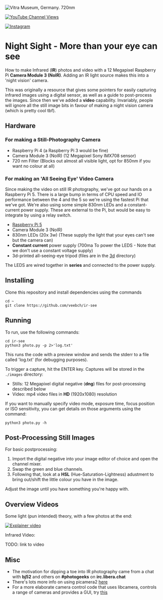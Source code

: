 
![Vitra Museum, Germany. 720nm](/images/vitrasmall.png)

[![YouTube Channel Views](https://img.shields.io/youtube/channel/views/UCz5BOU9J9pB_O0B8-rDjCWQ?label=YouTube&style=social)](https://www.youtube.com/channel/UCz5BOU9J9pB_O0B8-rDjCWQ)

[![Instagram](https://img.shields.io/badge/Instagram-E4405F?style=for-the-badge&logo=instagram&logoColor=white)](https://www.instagram.com/v_e_e_b/)


#  Night Sight - More than your eye can see

How to make Infrared (**IR**) photos and video with a 12 Megapixel Raspberry Pi **Camera Module 3 (NoIR)**. Adding an IR light source makes this into a 'night vision' camera.

This was originally a resource that gives some pointers for easily capturing infrared images using a digital sensor, as well as a guide to post-process the images. Since then we've added a **video** capability. Invariably, people will ignore all the still image bits in favour of making a night vision camera (which is pretty cool tbf).
 
## Hardware
### For making a Still-Photography Camera
- Raspberry Pi 4                (a Raspberry Pi 3 would be fine)
- Camera Module 3 (NoIR)        (12 Megapixel Sony IMX708 sensor)
- 720 nm Filter                 (Blocks out almost all visible light, opt for 850nm if you want no colour at all)

### For making an 'All Seeing Eye' Video Camera
Since making the video on still IR photography, we've got our hands on a Raspberry Pi 5. There is a large bump in terms of CPU speed and IO performance between the 4 and the 5 so we're using the fastest Pi that we've got. We're also using some simple 830nm LEDs and a constant-current power supply. These are external to the Pi, but would be easy to integrate by using a relay switch.

- [Raspberry Pi 5](https://youtu.be/M8JPFpz80mY)
- Camera Module 3 (NoIR)
- 830nm LEDs (20x 3w)           (These supply the light that your eyes can't see but the camera can)
- **Constant current** power supply (700ma To power the LEDS - Note that we don't use a constant voltage supply)
- 3d-printed all-seeing-eye tripod (files are in the [3d](./3d) directory)

The LEDS are wired together in **series** and connected to the power supply. 

## Installing

Clone this repository and install dependencies using the commands

``` 
cd ~
git clone https://github.com/veebch/ir-see
```


## Running

To run, use the following commands:

``` 
cd ir-see
python3 photo.py -p 2>'log.txt'
```

This runs the code with a preview window and sends the stderr to a file called 'log.txt' (for debugging purposes). 

To trigger a capture, hit the ENTER key. Captures will be stored in the `./images` directory:
- Stills: 12 Megapixel digital negative (**dng**) files for post-processing described below
- Video: mp4 video files in **HD** (1920x1080) resolution


If you want to manually specify video mode, exposure time, focus position or ISO sensitivity, you can get details on those arguments using the command:

```
python3 photo.py -h
```

## Post-Processing Still Images

For basic postprocessing: 

1. Import the digital negative into your image editor of choice and open the channel mixer.
2. Swap the green and blue channels. 
3. Following that, look at a **HSL** (Hue-Saturation-Lightness) adustment to bring out/shift the little colour you have in the image.

Adjust the image until you have something you're happy with.

## Overview Videos

Some light (pun intended) theory, with a few photos at the end:

[![Explainer video](http://img.youtube.com/vi/uvolslfKxfg/0.jpg)](http://www.youtube.com/watch?v=uvolslfKxfg "Video Title")

Infrared Video:

TODO: link to video

## Misc

- The motivation for dipping a toe into IR photography came from a chat with **bj52** and others on **#photogeeks** on **irc.libera.chat**
- There's lots more info on using picamera2 [here](https://datasheets.raspberrypi.com/camera/picamera2-manual.pdf)
- For a more elaborate camera control code that uses libcamera, controls a range of cameras and provides a GUI, try [this](https://github.com/Gordon999/Pi_LIbCamera_GUI) 
